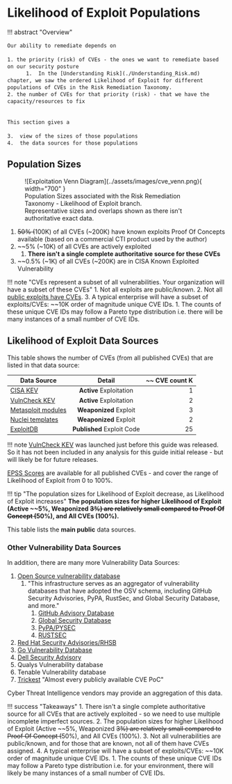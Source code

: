# Likelihood of Exploit Populations

!!! abstract "Overview"
    
    Our ability to remediate depends on 

    1. the priority (risk) of CVEs - the ones we want to remediate based on our security posture
          1.  In the [Understanding Risk](./Understanding_Risk.md) chapter, we saw the ordered Likelihood of Exploit for different populations of CVEs in the Risk Remediation Taxonomy.
    2. the number of CVEs for that priority (risk) - that we have the capacity/resources to fix

   
    This section gives a

    3.  view of the sizes of those populations
    4.  the data sources for those populations

## Population Sizes

<figure markdown>
![Exploitation Venn Diagram](../assets/images/cve_venn.png){ width="700" }
<figcaption>Population Sizes associated with the Risk Remediation Taxonomy - Likelihood of Exploit branch. <br>Representative sizes and overlaps shown as there isn't authoritative exact data.</figcaption>
</figure>

1. ~~50% (~~100K) of all CVEs (~200K) have known exploits Proof Of Concepts available (based on a commercial CTI product used by the author)
2. ~~5% (~10K) of all CVEs are actively exploited 
    1. **There isn't a single complete authoritative source for these CVEs**
4. ~~0.5% (~1K) of all CVEs (~200K) are in CISA Known Exploited Vulnerability 

!!! note "CVEs represent a subset of all vulnerabilities. Your organization will have a subset of these CVEs"
     1. Not all exploits are public/known.
     2. Not all [public exploits have CVEs](https://unit42.paloaltonetworks.com/state-of-exploit-development/).
     3. A typical enterprise will have a subset of exploits/CVEs: ~~10K order of magnitude unique CVE IDs.
         1. The counts of these unique CVE IDs may follow a Pareto type distribution i.e. there will be many instances of a small number of CVE IDs.

## Likelihood of Exploit Data Sources

This table shows the number of CVEs (from all published CVEs) that are listed in that data source:

| Data Source |    Detail     | ~~ CVE count K | 
|-------------|:-------------:|---------------:|
| [CISA KEV](https://www.cisa.gov/known-exploited-vulnerabilities-catalog)    |  **Active** Exploitation|              1 | 
| [VulnCheck KEV](https://vulncheck.com/kev)    |  **Active** Exploitation|              2 | 
| [Metasploit modules](https://github.com/rapid7/metasploit-framework)  | **Weaponized** Exploit |              3 | 
| [Nuclei templates](https://github.com/projectdiscovery/nuclei-templates)      |  **Weaponized** Exploit           |              2 | 
| [ExploitDB](https://gitlab.com/exploit-database/exploitdb)   |  **Published** Exploit Code             |            25 | 

!!! note
    [VulnCheck KEV](https://vulncheck.com/press/vulncheck-kev) was launched just before this guide was released.
    So it has not been included in any analysis for this guide initial release - but will likely be for future releases.

[EPSS Scores](https://www.first.org/epss/api) are available for all published CVEs - and cover the range of Likelihood of Exploit  from 0 to 100%. 


!!! tip "The population sizes for Likelihood of Exploit decrease, as Likelihood of Exploit increases"
    **The population sizes for higher Likelihood of Exploit (Active ~~5%, Weaponized ~~3%) are relatively small compared to Proof Of Concept (~~50%), and All CVEs (100%).**

This table lists the **main public** data sources.


### Other Vulnerability Data Sources
In addition, there are many more Vulnerability Data Sources: 

1. [Open Source vulnerability database](https://osv.dev/)
      1. "This infrastructure serves as an aggregator of vulnerability databases that have adopted the OSV schema, including GitHub Security Advisories, PyPA, RustSec, and Global Security Database, and more."
         1. [GitHub Advisory Database](https://github.com/advisories)
         2. [Global Security Database](https://gsd.id/) 
         3. [PyPA/PYSEC](https://github.com/pypa/advisory-database/tree/main)
         4. [RUSTSEC](https://rustsec.org/)
2. [Red Hat Security Advisories/RHSB](https://access.redhat.com/security/updates/advisory/)
3. [Go Vulnerability Database](https://vuln.go.dev/)
4. [Dell Security Advisory](https://www.dell.com/support/security/en-ie)
5. Qualys Vulnerability database
6. Tenable Vulnerability database
7. [Trickest](https://github.com/trickest/cve) "Almost every publicly available CVE PoC"

Cyber Threat Intelligence vendors may provide an aggregation of this data.



!!! success "Takeaways"
    1. There isn't a single complete authoritative source for all CVEs that are actively exploited - so we need to use multiple incomplete imperfect sources.
    2. The population sizes for higher Likelihood of Exploit (Active ~~5%, Weaponized ~~3%) are relatively small compared to Proof Of Concept (~~50%), and All CVEs (100%).
    3. Not all vulnerabilities are public/known, and for those that are known, not all of them have CVEs assigned.
    4. A typical enterprise will have a subset of exploits/CVEs: ~~10K order of magnitude unique CVE IDs.
          1. The counts of these unique CVE IDs may follow a Pareto type distribution i.e. for your environment, there will likely be many instances of a small number of CVE IDs.